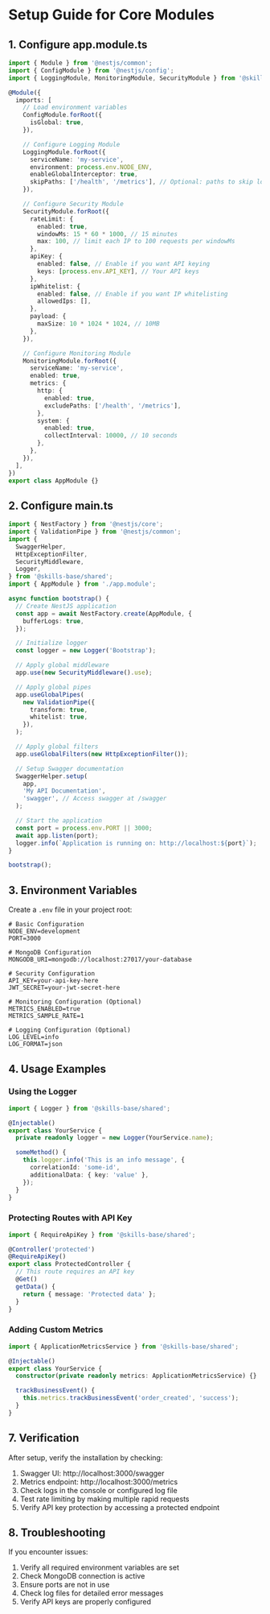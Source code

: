 # Setup Guide for Core Modules

## 1. Configure app.module.ts

```typescript
import { Module } from '@nestjs/common';
import { ConfigModule } from '@nestjs/config';
import { LoggingModule, MonitoringModule, SecurityModule } from '@skills-base/shared';

@Module({
  imports: [
    // Load environment variables
    ConfigModule.forRoot({
      isGlobal: true,
    }),

    // Configure Logging Module
    LoggingModule.forRoot({
      serviceName: 'my-service',
      environment: process.env.NODE_ENV,
      enableGlobalInterceptor: true,
      skipPaths: ['/health', '/metrics'], // Optional: paths to skip logging
    }),

    // Configure Security Module
    SecurityModule.forRoot({
      rateLimit: {
        enabled: true,
        windowMs: 15 * 60 * 1000, // 15 minutes
        max: 100, // limit each IP to 100 requests per windowMs
      },
      apiKey: {
        enabled: false, // Enable if you want API keying
        keys: [process.env.API_KEY], // Your API keys
      },
      ipWhitelist: {
        enabled: false, // Enable if you want IP whitelisting
        allowedIps: [],
      },
      payload: {
        maxSize: 10 * 1024 * 1024, // 10MB
      },
    }),

    // Configure Monitoring Module
    MonitoringModule.forRoot({
      serviceName: 'my-service',
      enabled: true,
      metrics: {
        http: {
          enabled: true,
          excludePaths: ['/health', '/metrics'],
        },
        system: {
          enabled: true,
          collectInterval: 10000, // 10 seconds
        },
      },
    }),
  ],
})
export class AppModule {}
```

## 2. Configure main.ts

```typescript
import { NestFactory } from '@nestjs/core';
import { ValidationPipe } from '@nestjs/common';
import {
  SwaggerHelper,
  HttpExceptionFilter,
  SecurityMiddleware,
  Logger,
} from '@skills-base/shared';
import { AppModule } from './app.module';

async function bootstrap() {
  // Create NestJS application
  const app = await NestFactory.create(AppModule, {
    bufferLogs: true,
  });

  // Initialize logger
  const logger = new Logger('Bootstrap');

  // Apply global middleware
  app.use(new SecurityMiddleware().use);

  // Apply global pipes
  app.useGlobalPipes(
    new ValidationPipe({
      transform: true,
      whitelist: true,
    }),
  );

  // Apply global filters
  app.useGlobalFilters(new HttpExceptionFilter());

  // Setup Swagger documentation
  SwaggerHelper.setup(
    app,
    'My API Documentation',
    'swagger', // Access swagger at /swagger
  );

  // Start the application
  const port = process.env.PORT || 3000;
  await app.listen(port);
  logger.info(`Application is running on: http://localhost:${port}`);
}

bootstrap();
```

## 3. Environment Variables

Create a `.env` file in your project root:

```env
# Basic Configuration
NODE_ENV=development
PORT=3000

# MongoDB Configuration
MONGODB_URI=mongodb://localhost:27017/your-database

# Security Configuration
API_KEY=your-api-key-here
JWT_SECRET=your-jwt-secret-here

# Monitoring Configuration (Optional)
METRICS_ENABLED=true
METRICS_SAMPLE_RATE=1

# Logging Configuration (Optional)
LOG_LEVEL=info
LOG_FORMAT=json
```

## 4. Usage Examples

### Using the Logger

```typescript
import { Logger } from '@skills-base/shared';

@Injectable()
export class YourService {
  private readonly logger = new Logger(YourService.name);

  someMethod() {
    this.logger.info('This is an info message', {
      correlationId: 'some-id',
      additionalData: { key: 'value' },
    });
  }
}
```

### Protecting Routes with API Key

```typescript
import { RequireApiKey } from '@skills-base/shared';

@Controller('protected')
@RequireApiKey()
export class ProtectedController {
  // This route requires an API key
  @Get()
  getData() {
    return { message: 'Protected data' };
  }
}
```

### Adding Custom Metrics

```typescript
import { ApplicationMetricsService } from '@skills-base/shared';

@Injectable()
export class YourService {
  constructor(private readonly metrics: ApplicationMetricsService) {}

  trackBusinessEvent() {
    this.metrics.trackBusinessEvent('order_created', 'success');
  }
}
```

## 7. Verification

After setup, verify the installation by checking:

1. Swagger UI: http://localhost:3000/swagger
2. Metrics endpoint: http://localhost:3000/metrics
3. Check logs in the console or configured log file
4. Test rate limiting by making multiple rapid requests
5. Verify API key protection by accessing a protected endpoint

## 8. Troubleshooting

If you encounter issues:

1. Verify all required environment variables are set
2. Check MongoDB connection is active
3. Ensure ports are not in use
4. Check log files for detailed error messages
5. Verify API keys are properly configured
